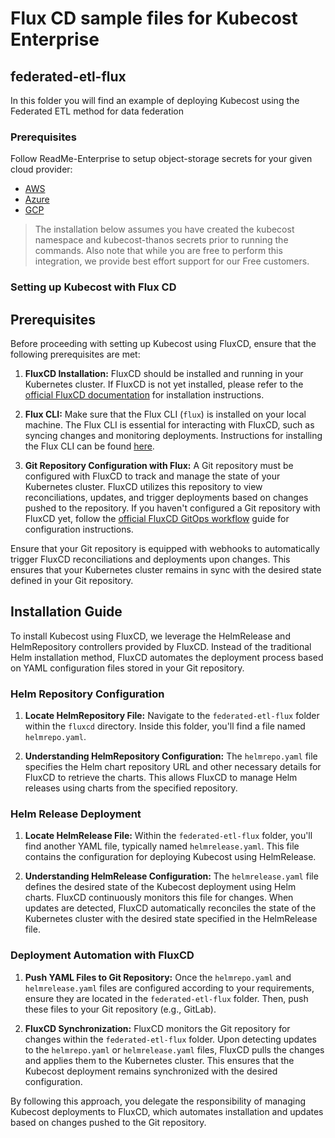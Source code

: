 # Flux CD sample files for Kubecost Enterprise

## federated-etl-flux
In this folder you will find an example of deploying Kubecost using the Federated ETL method for data federation

### Prerequisites

Follow ReadMe-Enterprise to setup object-storage secrets for your given cloud provider:
- [AWS](../aws/README-enterprise.md)
- [Azure](../azure/README-enterprise.md)
- [GCP](../gcp/README-enterprise.md)

 > The installation below assumes you have created the kubecost namespace and kubecost-thanos secrets prior to running the commands.
 > Also note that while you are free to perform this integration, we provide best effort support for our Free customers.

### Setting up Kubecost with Flux CD

## Prerequisites

Before proceeding with setting up Kubecost using FluxCD, ensure that the following prerequisites are met:

1. **FluxCD Installation:** FluxCD should be installed and running in your Kubernetes cluster. If FluxCD is not yet installed, please refer to the [official FluxCD documentation](https://fluxcd.io/docs/installation/) for installation instructions.

2. **Flux CLI:** Make sure that the Flux CLI (`flux`) is installed on your local machine. The Flux CLI is essential for interacting with FluxCD, such as syncing changes and monitoring deployments. Instructions for installing the Flux CLI can be found [here](https://fluxcd.io/docs/cmd/).

3. **Git Repository Configuration with Flux:** A Git repository must be configured with FluxCD to track and manage the state of your Kubernetes cluster. FluxCD utilizes this repository to view reconciliations, updates, and trigger deployments based on changes pushed to the repository. If you haven't configured a Git repository with FluxCD yet, follow the [official FluxCD GitOps workflow](https://fluxcd.io/flux/cmd/flux_create_source_git/) guide for configuration instructions.

Ensure that your Git repository is equipped with webhooks to automatically trigger FluxCD reconciliations and deployments upon changes. This ensures that your Kubernetes cluster remains in sync with the desired state defined in your Git repository.

## Installation Guide

To install Kubecost using FluxCD, we leverage the HelmRelease and HelmRepository controllers provided by FluxCD. Instead of the traditional Helm installation method, FluxCD automates the deployment process based on YAML configuration files stored in your Git repository.

### Helm Repository Configuration

1. **Locate HelmRepository File:** Navigate to the `federated-etl-flux` folder within the `fluxcd` directory. Inside this folder, you'll find a file named `helmrepo.yaml`.

2. **Understanding HelmRepository Configuration:** The `helmrepo.yaml` file specifies the Helm chart repository URL and other necessary details for FluxCD to retrieve the charts. This allows FluxCD to manage Helm releases using charts from the specified repository.

### Helm Release Deployment

1. **Locate HelmRelease File:** Within the `federated-etl-flux` folder, you'll find another YAML file, typically named `helmrelease.yaml`. This file contains the configuration for deploying Kubecost using HelmRelease.

2. **Understanding HelmRelease Configuration:** The `helmrelease.yaml` file defines the desired state of the Kubecost deployment using Helm charts. FluxCD continuously monitors this file for changes. When updates are detected, FluxCD automatically reconciles the state of the Kubernetes cluster with the desired state specified in the HelmRelease file.

### Deployment Automation with FluxCD

1. **Push YAML Files to Git Repository:** Once the `helmrepo.yaml` and `helmrelease.yaml` files are configured according to your requirements, ensure they are located in the `federated-etl-flux` folder. Then, push these files to your Git repository (e.g., GitLab).

2. **FluxCD Synchronization:** FluxCD monitors the Git repository for changes within the `federated-etl-flux` folder. Upon detecting updates to the `helmrepo.yaml` or `helmrelease.yaml` files, FluxCD pulls the changes and applies them to the Kubernetes cluster. This ensures that the Kubecost deployment remains synchronized with the desired configuration.

By following this approach, you delegate the responsibility of managing Kubecost deployments to FluxCD, which automates installation and updates based on changes pushed to the Git repository.




